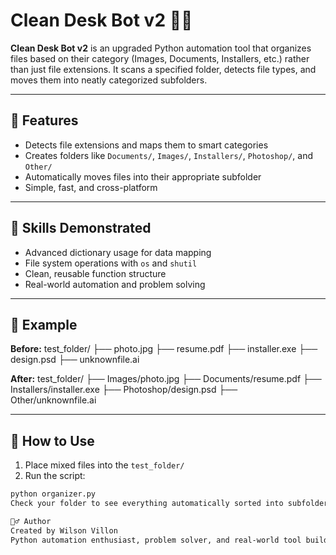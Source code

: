 # Clean Desk Bot v2 🧹📂

**Clean Desk Bot v2** is an upgraded Python automation tool that organizes files based on their category (Images, Documents, Installers, etc.) rather than just file extensions. It scans a specified folder, detects file types, and moves them into neatly categorized subfolders.

---

## 🚀 Features

- Detects file extensions and maps them to smart categories
- Creates folders like `Documents/`, `Images/`, `Installers/`, `Photoshop/`, and `Other/`
- Automatically moves files into their appropriate subfolder
- Simple, fast, and cross-platform

---

## 🧠 Skills Demonstrated

- Advanced dictionary usage for data mapping
- File system operations with `os` and `shutil`
- Clean, reusable function structure
- Real-world automation and problem solving

---

## 🧪 Example

**Before:**
test_folder/ ├── photo.jpg ├── resume.pdf ├── installer.exe ├── design.psd ├── unknownfile.ai

**After:**
test_folder/ ├── Images/photo.jpg ├── Documents/resume.pdf ├── Installers/installer.exe ├── Photoshop/design.psd ├── Other/unknownfile.ai

---

## 🔧 How to Use

1. Place mixed files into the `test_folder/`
2. Run the script:

```bash
python organizer.py
Check your folder to see everything automatically sorted into subfolders

🙋‍♂️ Author
Created by Wilson Villon
Python automation enthusiast, problem solver, and real-world tool builder.
